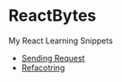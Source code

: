 # ReactBytes

My React Learning Snippets

  - [Sending Request](https://github.com/wireless90/ReactBytes/tree/main/Sending%20Request)
  - [Refacotring](https://github.com/wireless90/ReactBytes/tree/main/Refactoring)


